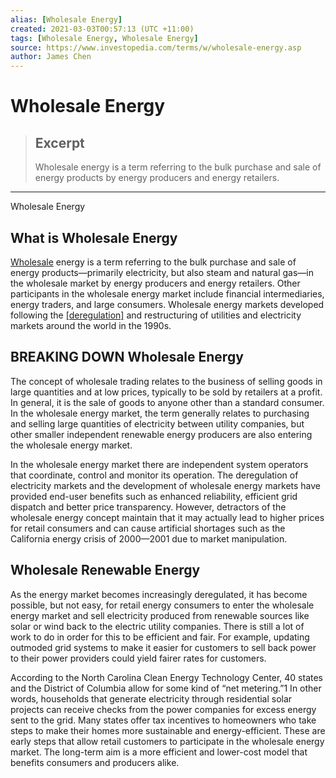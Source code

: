 ```yaml
---
alias: [Wholesale Energy]
created: 2021-03-03T00:57:13 (UTC +11:00)
tags: [Wholesale Energy, Wholesale Energy]
source: https://www.investopedia.com/terms/w/wholesale-energy.asp
author: James Chen
---
```


# Wholesale Energy

> ## Excerpt
> Wholesale energy is a term referring to the bulk purchase and sale of energy products by energy producers and energy retailers.

---

Wholesale Energy
## What is Wholesale Energy

[Wholesale](https://www.investopedia.com/terms/w/wholesaling.asp) energy is a term referring to the bulk purchase and sale of energy products—primarily electricity, but also steam and natural gas—in the wholesale market by energy producers and energy retailers. Other participants in the wholesale energy market include financial intermediaries, energy traders, and large consumers. Wholesale energy markets developed following the [[deregulation]](https://www.investopedia.com/terms/d/deregulate.asp) and restructuring of utilities and electricity markets around the world in the 1990s.

## BREAKING DOWN Wholesale Energy

The concept of wholesale trading relates to the business of selling goods in large quantities and at low prices, typically to be sold by retailers at a profit. In general, it is the sale of goods to anyone other than a standard consumer. In the wholesale energy market, the term generally relates to purchasing and selling large quantities of electricity between utility companies, but other smaller independent renewable energy producers are also entering the wholesale energy market.

In the wholesale energy market there are independent system operators that coordinate, control and monitor its operation. The deregulation of electricity markets and the development of wholesale energy markets have provided end-user benefits such as enhanced reliability, efficient grid dispatch and better price transparency. However, detractors of the wholesale energy concept maintain that it may actually lead to higher prices for retail consumers and can cause artificial shortages such as the California energy crisis of 2000—2001 due to market manipulation.

## Wholesale Renewable Energy

As the energy market becomes increasingly deregulated, it has become possible, but not easy, for retail energy consumers to enter the wholesale energy market and sell electricity produced from renewable sources like solar or wind back to the electric utility companies. There is still a lot of work to do in order for this to be efficient and fair. For example, updating outmoded grid systems to make it easier for customers to sell back power to their power providers could yield fairer rates for customers.

According to the North Carolina Clean Energy Technology Center, 40 states and the District of Columbia allow for some kind of “net metering.”1 In other words, households that generate electricity through residential solar projects can receive checks from the power companies for excess energy sent to the grid. Many states offer tax incentives to homeowners who take steps to make their homes more sustainable and energy-efficient. These are early steps that allow retail customers to participate in the wholesale energy market. The long-term aim is a more efficient and lower-cost model that benefits consumers and producers alike.
